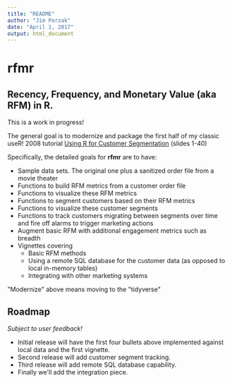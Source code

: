```yaml
---
title: "README"
author: "Jim Porzak"
date: "April 1, 2017"
output: html_document
---
```


# rfmr

## Recency, Frequency, and Monetary Value (aka RFM) in R.

This is a work in progress!

The general goal is to modernize and package the first half of my classic useR! 2008 tutorial  [Using R for Customer Segmentation](https://ds4ci.files.wordpress.com/2013/09/user08_jimp_custseg_revnov08.pdf) (slides 1-40)

Specifically, the detailed goals for **rfmr** are to have:

* Sample data sets. The original one plus a sanitized order file from a movie theater
* Functions to build RFM metrics from a customer order file
* Functions to visualize these RFM metrics
* Functions to segment customers based on their RFM metrics
* Functions to visualize these customer segments
* Functions to track customers migrating between segments over time and fire off alarms to trigger marketing actions
* Augment basic RFM with additional engagement metrics such as breadth
* Vignettes covering 
  * Basic RFM methods
  * Using a remote SQL database for the customer data (as opposed to local in-memory tables)
  * Integrating with other marketing systems
  
"Modernize" above means moving to the "tidyverse"  

## Roadmap
_Subject to user feedback!_

* Initial release will have the first four bullets above implemented against local data and the first vignette.
* Second release will add customer segment tracking.
* Third release will add remote SQL database capability.
* Finally we'll add the integration piece.



